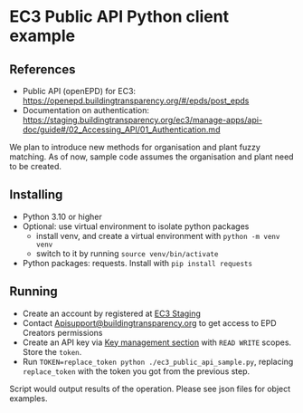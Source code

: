 # EC3 Public API Python client example

## References

* Public API (openEPD) for EC3: https://openepd.buildingtransparency.org/#/epds/post_epds
* Documentation on authentication: https://staging.buildingtransparency.org/ec3/manage-apps/api-doc/guide#/02_Accessing_API/01_Authentication.md

We plan to introduce new methods for organisation and plant fuzzy matching. 
As of now, sample code assumes the organisation and plant need to be created.

## Installing

* Python 3.10 or higher
* Optional: use virtual environment to isolate python packages
  * install venv, and create a virtual environment with `python -m venv venv`
  * switch to it by running `source venv/bin/activate`
* Python packages: requests. Install with `pip install requests`

## Running

* Create an account by registered at [EC3 Staging](https://staging.buildingtransparency.org)
* Contact Apisupport@buildingtransparency.org to get access to EPD Creators permissions
* Create an API key via [Key management section](https://staging.buildingtransparency.org/ec3/manage-apps/keys) with 
  `READ WRITE` scopes. Store the `token`.
* Run `TOKEN=replace_token python ./ec3_public_api_sample.py`, replacing `replace_token` with the token you got from 
  the previous step.

Script would output results of the operation.
Please see json files for object examples.

